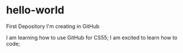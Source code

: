 # hello-world
First Depository I'm creating in GitHub

I am learning how to use GitHub for CS55;
I am excited to learn how to code;

